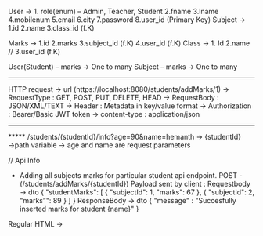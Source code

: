 


User -> 
	1. role(enum) – Admin, Teacher, Student
	2.fname
	3.lname
	4.mobilenum
	5.email
	6.city
	7.password
	8.user_id (Primary Key)
Subject ->
	1.id
	2.name
	3.class_id (f.K)

Marks ->
1.id
2.marks
3.subject_id (f.K)
4.user_id (f.K)
Class ->
	1. Id
	2.name
	// 3.user_id (f.K)

User(Student) – marks  -> One to many
 Subject – marks    -> One to many

______________________________________________________________________________________________________


HTTP request -> url (https://localhost:8080/students/addMarks/1)
             -> RequestType : GET, POST, PUT, DELETE, HEAD
             -> RequestBody : JSON/XML/TEXT
             -> Header : Metadata in key/value format
                        -> Authorization : Bearer/Basic JWT token
                        -> content-type : application/json



_______________________________________________________________________________________________




***** /students/(studentId}/info?age=90&name=hemanth
        → {studentId} →path variable 
        → age and name are request parameters

// Api Info
* Adding all subjects marks for particular student api endpoint.
    POST - (/students/addMarks/{studentId})
        Payload sent by client : 
            Requestbody → dto 
                            {
                                "studentMarks": [
                                    {
                                        "subjectId": 1,
                                        "marks": 67
                                    },
                                    {
                                        "subjectId": 2,
                                        "marks”": 89
                                    }
                                ]
                            }
            ResponseBody → dto
                            {
                                "message" : "Succesfully inserted marks for student {name}"
                            } 



Regular HTML -> 

<!DOCTYPE html> <!--HTML 5-->
<!--
<html>
<head>
<title>Page Title</title>
</head>
<body>

<h1>This is a Heading</h1>
<p>This is a paragraph.</p>

</body>
</html>
-->
